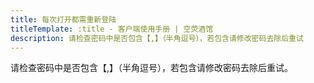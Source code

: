 ```yaml
---
title: 每次打开都需重新登陆
titleTemplate: :title - 客户端使用手册 | 空荧酒馆
description: 请检查密码中是否包含【,】（半角逗号），若包含请修改密码去除后重试
---
```


[文：【每次打开都需重新登陆】]: # 'https://support.qq.com/products/321980/faqs/130500'

请检查密码中是否包含【,】（半角逗号），若包含请修改密码去除后重试。
